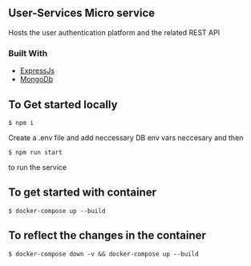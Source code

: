 <!-- ABOUT THE PROJECT -->

## User-Services Micro service

Hosts the user authentication platform and the related REST API

### Built With

- [ExpressJs]()
- [MongoDb]()

## To Get started locally

`$ npm i` <br>

Create a .env file and add neccessary DB env vars neccesary and then

`$ npm run start` <br>

to run the service <br>

## To get started with container

`$ docker-compose up --build`

## To reflect the changes in the container

`$ docker-compose down -v && docker-compose up --build`
